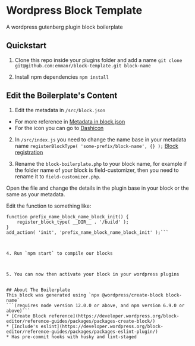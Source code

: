# Wordpress Block Template
A wordpress gutenberg plugin block boilerplate

## Quickstart
1. Clone this repo inside your plugins folder and add a name
`git clone git@github.com:emmanr/block-template.git block-name`

2. Install npm dependencies `npm install`

## Edit the Boilerplate's Content
1. Edit the metadata in `/src/block.json`
* For more reference in [Metadata in block.json](https://developer.wordpress.org/block-editor/reference-guides/block-api/block-metadata/)
* For the icon you can go to [Dashicon](https://developer.wordpress.org/resource/dashicons)



2. In `/src/index.js` you need to change the name base in your metadata name
`registerBlockType( 'some-prefix/block-name', {} );`
[Block registration](https://developer.wordpress.org/block-editor/reference-guides/block-api/block-registration/)



3. Rename the `block-boilerplate.php` to your block name, for example if the folder name of your block is field-customizer, then you need to rename it to `field-customizer.php`.

Open the file and change the details in the plugin base in your block or the same as your metadata.

Edit the function to something like:
```
function prefix_name_block_name_block_init() {
	register_block_type( __DIR__ . '/build' );
}
add_action( 'init', 'prefix_name_block_name_block_init' );```



4. Run `npm start` to compile our blocks



5. You can now then activate your block in your wordpress plugins


## About The Boilerplate
This block was generated using `npx @wordpress/create-block block-name`
```(requires node version 12.0.0 or above, and npm version 6.9.0 or above)```
* [Create Block reference](https://developer.wordpress.org/block-editor/reference-guides/packages/packages-create-block/)
* [Include's eslint](https://developer.wordpress.org/block-editor/reference-guides/packages/packages-eslint-plugin/)
* Has pre-commit hooks with husky and lint-staged

